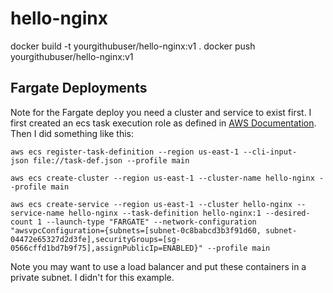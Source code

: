 # hello-nginx 

docker build -t yourgithubuser/hello-nginx:v1 .
docker push yourgithubuser/hello-nginx:v1

## Fargate Deployments

Note for the Fargate deploy you need a cluster and service to exist first.  I first created an ecs task execution role as defined in [AWS Documentation](https://docs.aws.amazon.com/AmazonECS/latest/developerguide/task_execution_IAM_role.html).  Then I did something like this: 

```
aws ecs register-task-definition --region us-east-1 --cli-input-json file://task-def.json --profile main

aws ecs create-cluster --region us-east-1 --cluster-name hello-nginx --profile main

aws ecs create-service --region us-east-1 --cluster hello-nginx --service-name hello-nginx --task-definition hello-nginx:1 --desired-count 1 --launch-type "FARGATE" --network-configuration "awsvpcConfiguration={subnets=[subnet-0c8babcd3b3f91d60, subnet-04472e65327d2d3fe],securityGroups=[sg-0566cffd1bd7b9f75],assignPublicIp=ENABLED}" --profile main
```

Note you may want to use a load balancer and put these containers in a private subnet.  I didn't for this example.


